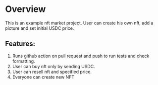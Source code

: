 # Overview

This is an example nft market project. User can create his own nft, add a picture and set initial USDC price.

## Features:

1. Runs github action on pull request and push to run tests and check formatting. 
1. User can buy nft only by sending USDC. 
1. User can resell nft and specified price. 
1. Everyone can create new NFT

